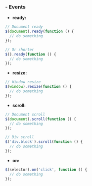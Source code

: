 ### - Events

- **ready:**
```javascript
// Document ready
$(document).ready(function () {
  // do something
});

// Or shorter
$().ready(function () {
  // do something
});
```

- **resize:**
```javascript
// Window resize
$(window).resize(function () {
  // do something
});
```

- **scroll:**
```javascript
// Document scroll
$(document).scroll(function () {
  // do something
});

// Div scroll
$('div.block').scroll(function () {
  // do something
});
```

- **on:**
```javascript
$(selector).on('click', function () {
  // do something
});
```
